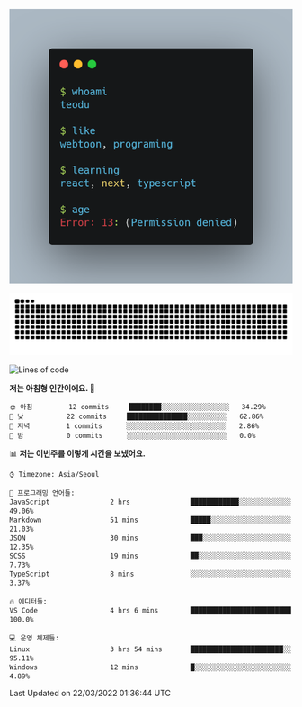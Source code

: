 [![terminal](https://github.com/teodu1597/teodu1597/blob/main/carbon.png)](https://github.com/teodu1597)

[![Snake](https://raw.githubusercontent.com/teodu1597/teodu1597/output/github-contribution-grid-snake.svg)](https://github.com/teodu1597)

<!--START_SECTION:waka-->
![Lines of code](https://img.shields.io/badge/%EC%A0%80%EB%8A%94%20%EC%97%AC%ED%83%9C%EA%B9%8C%EC%A7%80%20-12%20%EC%A4%84%EC%9D%98%20%EC%BD%94%EB%93%9C%EB%A5%BC%20%EC%9E%91%EC%84%B1%ED%96%88%EC%96%B4%EC%9A%94.-blue)

**저는 아침형 인간이에요. 🐤** 

```text
🌞 아침         12 commits     ████████░░░░░░░░░░░░░░░░░   34.29% 
🌆 낮　         22 commits     ███████████████░░░░░░░░░░   62.86% 
🌃 저녁         1 commits      ░░░░░░░░░░░░░░░░░░░░░░░░░   2.86% 
🌙 밤　         0 commits      ░░░░░░░░░░░░░░░░░░░░░░░░░   0.0%

```


📊 **저는 이번주를 이렇게 시간을 보냈어요.** 

```text
⌚︎ Timezone: Asia/Seoul

💬 프로그래밍 언어들: 
JavaScript               2 hrs               ████████████░░░░░░░░░░░░░   49.06% 
Markdown                 51 mins             █████░░░░░░░░░░░░░░░░░░░░   21.03% 
JSON                     30 mins             ███░░░░░░░░░░░░░░░░░░░░░░   12.35% 
SCSS                     19 mins             ██░░░░░░░░░░░░░░░░░░░░░░░   7.73% 
TypeScript               8 mins              ░░░░░░░░░░░░░░░░░░░░░░░░░   3.37%

🔥 에디터들: 
VS Code                  4 hrs 6 mins        █████████████████████████   100.0%

💻 운영 체제들: 
Linux                    3 hrs 54 mins       ███████████████████████░░   95.11% 
Windows                  12 mins             █░░░░░░░░░░░░░░░░░░░░░░░░   4.89%

```


 Last Updated on 22/03/2022 01:36:44 UTC
<!--END_SECTION:waka-->
